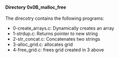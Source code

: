 #### Directory 0x0B_malloc_free
The direcotry contains the following programs:
* 0-create_arrays.c: Dynamically creates an array
* 1-strdup.c: Returns pointer to new string
* 2-str_concat.c: Concatenates two strings
* 3-alloc_grid.c: allocates grid
* 4-free_grid.c: frees grid created in 3 above

